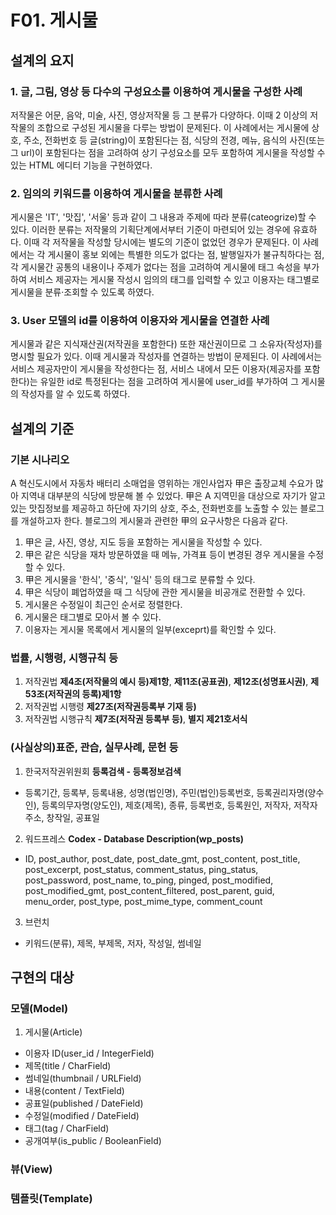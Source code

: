 # F01. 게시물
## 설계의 요지
### 1. 글, 그림, 영상 등 다수의 구성요소를 이용하여 게시물을 구성한 사례
저작물은 어문, 음악, 미술, 사진, 영상저작물 등 그 분류가 다양하다. 이때 2 이상의 저작물의 조합으로 구성된 게시물을 다루는 방법이 문제된다. 이 사례에서는 게시물에 상호, 주소, 전화번호 등 글(string)이 포함된다는 점, 식당의 전경, 메뉴, 음식의 사진(또는 그 url)이 포함된다는 점을 고려하여 상기 구성요소를 모두 포함하여 게시물을 작성할 수 있는 HTML 에디터 기능을 구현하였다.

### 2. 임의의 키워드를 이용하여 게시물을 분류한 사례
게시물은 'IT', '맛집', '서울' 등과 같이 그 내용과 주제에 따라 분류(cateogrize)할 수 있다. 이러한 분류는 저작물의 기획단계에서부터 기준이 마련되어 있는 경우에 유효하다. 이때 각 저작물을 작성할 당시에는 별도의 기준이 없었던 경우가 문제된다. 이 사례에서는 각 게시물이 홍보 외에는 특별한 의도가 없다는 점, 발행일자가 불규칙하다는 점, 각 게시물간 공통의 내용이나 주제가 없다는 점을 고려하여 게시물에 태그 속성을 부가하여 서비스 제공자는 게시물 작성시 임의의 태그를 입력할 수 있고 이용자는 태그별로 게시물을 분류·조회할 수 있도록 하였다.

### 3. User 모델의 id를 이용하여 이용자와 게시물을 연결한 사례
게시물과 같은 지식재산권(저작권을 포함한다) 또한 재산권이므로 그 소유자(작성자)를 명시할 필요가 있다. 이때 게시물과 작성자를 연결하는 방법이 문제된다. 이 사례에서는 서비스 제공자만이 게시물을 작성한다는 점, 서비스 내에서 모든 이용자(제공자를 포함한다)는 유일한 id로 특정된다는 점을 고려하여 게시물에 user_id를 부가하여 그 게시물의 작성자를 알 수 있도록 하였다.

## 설계의 기준
### 기본 시나리오
A 혁신도시에서 자동차 배터리 소매업을 영위하는 개인사업자 甲은 출장교체 수요가 많아 지역내 대부분의 식당에 방문해 볼 수 있었다. 甲은 A 지역민을 대상으로 자기가 알고 있는 맛집정보를 제공하고 하단에 자기의 상호, 주소, 전화번호를 노출할 수 있는 블로그를 개설하고자 한다. 블로그의 게시물과 관련한 甲의 요구사항은 다음과 같다.
1. 甲은 글, 사진, 영상, 지도 등을 포함하는 게시물을 작성할 수 있다.
2. 甲은 같은 식당을 재차 방문하였을 때 메뉴, 가격표 등이 변경된 경우 게시물을 수정할 수 있다.
3. 甲은 게시물을 '한식', '중식', '일식' 등의 태그로 분류할 수 있다.
4. 甲은 식당이 폐업하였을 때 그 식당에 관한 게시물을 비공개로 전환할 수 있다.
5. 게시물은 수정일이 최근인 순서로 정렬한다.
6. 게시물은 태그별로 모아서 볼 수 있다.
7. 이용자는 게시물 목록에서 게시물의 일부(exceprt)를 확인할 수 있다.

### 법률, 시행령, 시행규칙 등
1. 저작권법 **제4조(저작물의 예시 등)제1항**, **제11조(공표권)**, **제12조(성명표시권)**, **제53조(저작권의 등록)제1항**
2. 저작권법 시행령 **제27조(저작권등록부 기재 등)**
3. 저작권법 시행규칙 **제7조(저작권 등록부 등)**, **별지 제21호서식**

### (사실상의)표준, 관습, 실무사례, 문헌 등
1. 한국저작권위원회 **등록검색 - 등록정보검색**
* 등록기간, 등록부, 등록내용, 성명(법인명), 주민(법인)등록번호, 등록권리자명(양수인), 등록의무자명(양도인), 제호(제목), 종류, 등록번호, 등록원인, 저작자, 저작자 주소, 창작일, 공표일

2. 워드프레스 **Codex - Database Description(wp_posts)**
* ID, post_author, post_date, post_date_gmt, post_content, post_title, post_excerpt, post_status, comment_status, ping_status, post_password, post_name, to_ping, pinged, post_modified, post_modified_gmt, post_content_filtered, post_parent, guid, menu_order, post_type, post_mime_type, comment_count

3. 브런치
* 키워드(분류), 제목, 부제목, 저자, 작성일, 썸네일

## 구현의 대상
### 모델(Model)
1. 게시물(Article)
* 이용자 ID(user_id / IntegerField)
* 제목(title / CharField)
* 썸네일(thumbnail / URLField)
* 내용(content / TextField)
* 공표일(published / DateField)
* 수정일(modified / DateField)
* 태그(tag / CharField)
* 공개여부(is_public / BooleanField)

### 뷰(View)
### 템플릿(Template)